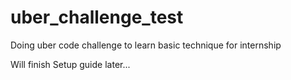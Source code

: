 # uber_challenge_test
Doing uber code challenge to learn basic technique for internship

Will finish Setup guide later...
